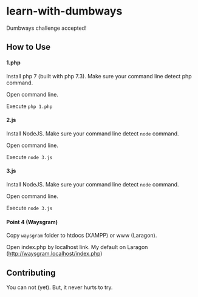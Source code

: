 # learn-with-dumbways

Dumbways challenge accepted!

## How to Use

#### 1.php
Install php 7 (built with php 7.3). Make sure your command line detect php command.

Open command line.

Execute `php 1.php`

#### 2.js
Install NodeJS. Make sure your command line detect `node` command.

Open command line.

Execute `node 3.js`

#### 3.js
Install NodeJS. Make sure your command line detect `node` command.

Open command line.

Execute `node 3.js`

#### Point 4 (Waysgram)
Copy `waysgram` folder to htdocs (XAMPP) or www (Laragon).

Open index.php by localhost link. My default on Laragon (http://waysgram.localhost/index.php)


## Contributing
You can not (yet).
But, it never hurts to try.
